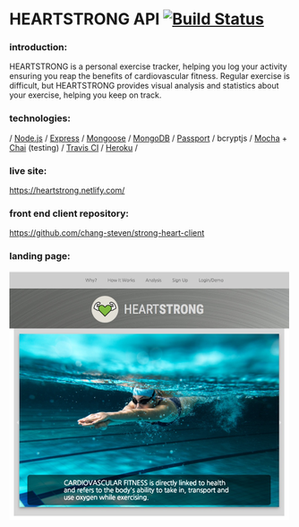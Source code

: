 # HEARTSTRONG API  [![Build Status](https://travis-ci.org/chang-steven/strong-heart-api.svg?branch=master)](https://travis-ci.org/chang-steven/strong-heart-api)

### introduction:
HEARTSTRONG is a personal exercise tracker, helping you log your activity ensuring you reap the benefits of cardiovascular fitness.  Regular exercise is difficult, but HEARTSTRONG provides visual analysis and statistics about your exercise, helping you keep on track.

### technologies: 
/ <a href="https://nodejs.org/">Node.js</a> / <a href="https://expressjs.com/">Express</a> / <a href="http://mongoosejs.com/">Mongoose</a> / <a href="https://docs.mongodb.com/">MongoDB</a> / <a href="http://www.passportjs.org/">Passport</a> / bcryptjs / <a href="https://mochajs.org/">Mocha</a> + <a href="http://chaijs.com/">Chai</a> (testing) / <a href="https://travis-ci.org/">Travis CI</a> / <a href="https://www.heroku.com/">Heroku</a> /

### live site:
https://heartstrong.netlify.com/

### front end client repository:
https://github.com/chang-steven/strong-heart-client

### landing page:
<img src="/public/landing-page.jpeg" width="500" alt="landing page">
